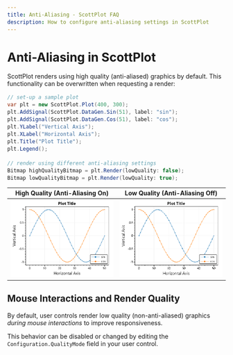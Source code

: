```yaml
---
title: Anti-Aliasing - ScottPlot FAQ
description: How to configure anti-aliasing settings in ScottPlot
---
```


# Anti-Aliasing in ScottPlot

ScottPlot renders using high quality (anti-aliased) graphics by default. This functionality can be overwritten when requesting a render:

```cs
// set-up a sample plot
var plt = new ScottPlot.Plot(400, 300);
plt.AddSignal(ScottPlot.DataGen.Sin(51), label: "sin");
plt.AddSignal(ScottPlot.DataGen.Cos(51), label: "cos");
plt.YLabel("Vertical Axis");
plt.XLabel("Horizontal Axis");
plt.Title("Plot Title");
plt.Legend();

// render using different anti-aliasing settings
Bitmap highQualityBitmap = plt.Render(lowQuality: false);
Bitmap lowQualityBitmap = plt.Render(lowQuality: true);
```

<div align="center">

High Quality (Anti-Aliasing On) | Low Quality (Anti-Aliasing Off)
---|---
<img src='aa-on.png' alt='anti-aliasing on'/>|<img src='aa-off.png' alt='anti-aliasing off'/>

</div>

## Mouse Interactions and Render Quality

By default, user controls render low quality (non-anti-aliased) graphics _during mouse interactions_ to improve responsiveness.

This behavior can be disabled or changed by editing the `Configuration.QualityMode` field in your user control.